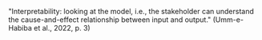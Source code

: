 "Interpretability: looking at the model, i.e., the stakeholder can understand the cause-and-effect relationship between input and output." (Umm-e-Habiba et al., 2022, p. 3) 